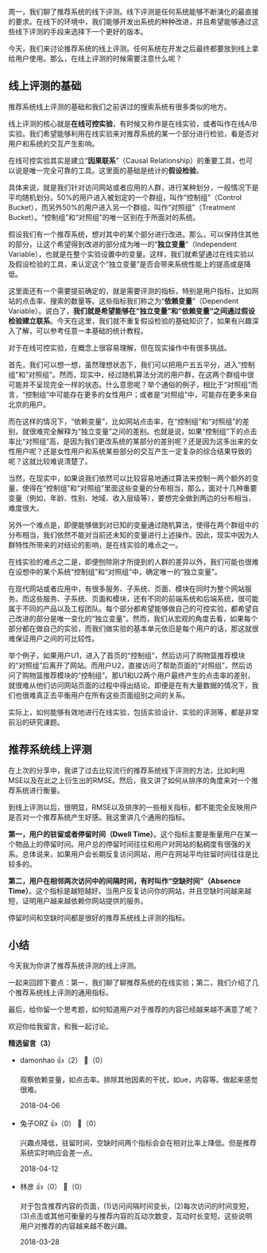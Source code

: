 周一，我们聊了推荐系统的线下评测。线下评测是任何系统能够不断演化的最直接的要求。在线下的环境中，我们能够开发出系统的种种改进，并且希望能够通过这些线下评测的手段来选择下一个更好的版本。

今天，我们来讨论推荐系统的线上评测。任何系统在开发之后最终都要放到线上拿给用户使用。那么，在线上评测的时候需要注意什么呢？

## 线上评测的基础

推荐系统线上评测的基础和我们之前讲过的搜索系统有很多类似的地方。

线上评测的核心就是**在线可控实验**，有时候又称作是在线实验，或者叫作在线A/B实验。我们希望能够利用在线实验来对推荐系统的某一个部分进行检验，看是否对用户和系统的交互产生影响。

在线可控实验其实是建立“**因果联系**”（Causal Relationship）的重要工具，也可以说是唯一完全可靠的工具。这里面的基础是统计的**假设检验**。

具体来说，就是我们针对访问网站或者应用的人群，进行某种划分，一般情况下是平均随机划分。50%的用户进入被划定的一个群组，叫作“控制组”（Control Bucket），而另外50%的用户进入另一个群组，叫作“对照组”（Treatment Bucket）。“控制组”和“对照组”的唯一区别在于所面对的系统。

假设我们有一个推荐系统，想对其中的某个部分进行改进。那么，可以保持住其他的部分，让这个希望得到改进的部分成为唯一的“**独立变量**”（Independent Variable），也就是在整个实验设置中的变量。这样，我们就希望通过在线实验以及假设检验的工具，来认定这个“独立变量”是否会带来系统性能上的提高或是降低。

这里面还有一个需要提前确定的，就是需要评测的指标，特别是用户指标，比如网站的点击率、搜索的数量等。这些指标我们称之为“**依赖变量**”（Dependent Variable）。说白了，**我们就是希望能够在“独立变量”和“依赖变量”之间通过假设检验建立联系**。今天在这里，我们就不重复假设检验的基础知识了，如果有兴趣深入了解，可以参考任意一本基础的统计教程。

对于在线可控实验，在概念上很容易理解，但在现实操作中有很多挑战。

首先，我们可以想一想，虽然理想状态下，我们可以把用户五五平分，进入“控制组”和“对照组”。然而，现实中，经过随机算法分流的用户群，在这两个群组中很可能并不呈现完全一样的状态。什么意思呢？举个通俗的例子，相比于“对照组”而言，“控制组”中可能存在更多的女性用户；或者是“对照组”中，可能存在更多来自北京的用户。

而在这样的情况下，“依赖变量”，比如网站点击率，在“控制组”和“对照组”的差别，就很难完全解释为“独立变量”之间的差别。也就是说，如果“控制组”下的点击率比“对照组”高，是因为我们更改系统的某部分的差别呢？还是因为这多出来的女性用户呢？还是女性用户和系统某些部分的交互产生一定复杂的综合结果导致的呢？这就比较难说清楚了。

当然，在现实中，如果说我们依然可以比较容易地通过算法来控制一两个额外的变量，使得在“控制组”和“对照组”里面这些变量的分布相当，那么，面对十几种重要变量（例如，年龄、性别、地域、收入层级等），要想完全做到两边的分布相当，难度很大。

另外一个难点是，即便能够做到对已知的变量通过随机算法，使得在两个群组中的分布相当，我们依然不能对当前还未知的变量进行上述操作。因此，现实中因为人群特性所带来的对结论的影响，是在线实验的难点之一。

在线实验的难点之二是，即便刨除刚才所提到的人群的差异以外，我们可能也很难在设想中的某个系统“控制组”和“对照组”中，确定唯一的“独立变量”。

在现代网站或者应用中，有很多服务、子系统、页面、模块在同时为整个网站服务。而这些服务、子系统、页面和模块，还有不同的前端系统和后端系统，很可能属于不同的产品以及工程团队。每个部分都希望能够做自己的可控实验，都希望自己改进的部分是唯一变化的“独立变量”。然而，我们从宏观的角度去看，如果每个部分都在做自己的实验，而我们做实验的基本单元依旧是每个用户的话，那这就很难保证用户之间的可比较性。

举个例子，如果用户U1，进入了首页的“控制组”，然后访问了购物篮推荐模块的“对照组”后离开了网站。而用户U2，直接访问了帮助页面的“对照组”，然后访问了购物篮推荐模块的“控制组”。那U1和U2两个用户最终产生的点击率的差别，就很难从他们访问网站页面的过程中得出结论。即便是在有大量数据的情况下，我们也很难真正去平衡用户在所有这些页面组别之间的关系。

实际上，如何能够有效地进行在线实验，包括实验设计、实验的评测等，都是非常前沿的研究课题。

## 推荐系统线上评测

在上次的分享中，我讲了过去比较流行的推荐系统线下评测的方法，比如利用MSE以及在此之上衍生出的RMSE。然后，我又讲了如何从排序的角度来对一个推荐系统进行衡量。

到线上评测以后，很明显，RMSE以及排序的一些相关指标，都不能完全反映用户是否对一个推荐系统产生好感。我这里讲几个通用的指标。

**第一，用户的驻留或者停留时间（Dwell Time）**。这个指标主要是衡量用户在某一个物品上的停留时间。用户总的停留时间往往和用户对网站的黏稠度有很强的关系。总体说来，如果用户会长期反复访问网站，用户在网站平均驻留时间往往是比较多的。

**第二，用户在相邻两次访问中的间隔时间，有时叫作“空缺时间”（Absence Time）**。这个指标是越短越好。当用户反复访问你的网站，并且空缺时间越来越短，证明用户越来越依赖你网站提供的服务。

停留时间和空缺时间都是很好的推荐系统线上评测的指标。

## 小结

今天我为你讲了推荐系统评测的线上评测。

一起来回顾下要点：第一，我们聊了聊推荐系统的在线实验；第二，我们介绍了几个推荐系统线上评测的通用指标。

最后，给你留一个思考题，如何知道用户对于推荐的内容已经越来越不满意了呢？

欢迎你给我留言，和我一起讨论。
<div><strong>精选留言（3）</strong></div><ul>
<li><span>damonhao</span> 👍（2） 💬（0）<p>观察依赖变量，如点击率。排除其他因素的干扰，如ue，内容等。做起来感觉很难。</p>2018-04-06</li><br/><li><span>兔子ORZ</span> 👍（0） 💬（0）<p>兴趣点降低，驻留时间，空缺时间两个指标会会在相对比率上降低。但是推荐系统实时响应会差一点。</p>2018-04-12</li><br/><li><span>林彦</span> 👍（0） 💬（0）<p>对于包含推荐内容的页面，(1)访问间隔时间变长，(2)每次访问的时间变短，(3)点击或其他可衡量的与推荐内容的互动次数变，互动时长变短。这些说明用户对推荐的内容越来越不敢兴趣。</p>2018-03-28</li><br/>
</ul>